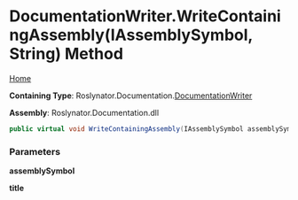 <a name="_top"></a>

# DocumentationWriter\.WriteContainingAssembly\(IAssemblySymbol, String\) Method

[Home](../../../../README.md#_top)

**Containing Type**: Roslynator\.Documentation\.[DocumentationWriter](../README.md#_top)

**Assembly**: Roslynator\.Documentation\.dll

```csharp
public virtual void WriteContainingAssembly(IAssemblySymbol assemblySymbol, string title)
```

### Parameters

**assemblySymbol**

**title**